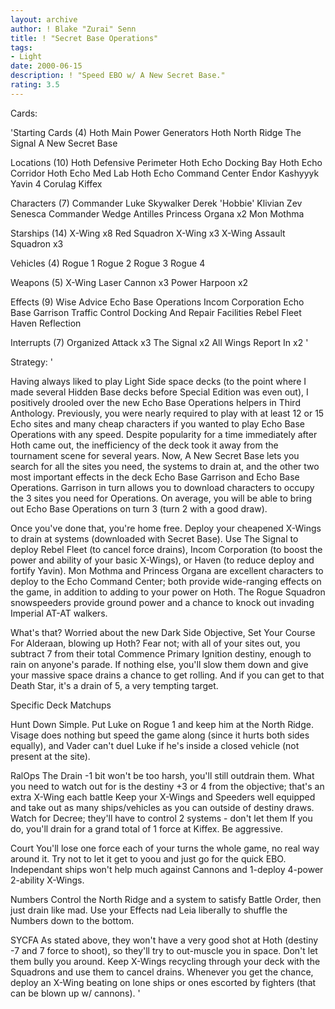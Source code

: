 ```yaml
---
layout: archive
author: ! Blake "Zurai" Senn
title: ! "Secret Base Operations"
tags:
- Light
date: 2000-06-15
description: ! "Speed EBO w/ A New Secret Base."
rating: 3.5
---
```

Cards: 

'Starting Cards (4)
Hoth Main Power Generators
Hoth North Ridge
The Signal
A New Secret Base

Locations (10)
Hoth Defensive Perimeter
Hoth Echo Docking Bay
Hoth Echo Corridor
Hoth Echo Med Lab
Hoth Echo Command Center
Endor
Kashyyyk
Yavin 4
Corulag
Kiffex

Characters (7)
Commander Luke Skywalker
Derek 'Hobbie' Klivian
Zev Senesca
Commander Wedge Antilles
Princess Organa x2
Mon Mothma

Starships (14)
X-Wing x8
Red Squadron X-Wing x3
X-Wing Assault Squadron x3

Vehicles (4)
Rogue 1
Rogue 2
Rogue 3
Rogue 4

Weapons (5)
X-Wing Laser Cannon x3
Power Harpoon x2

Effects (9)
Wise Advice
Echo Base Operations
Incom Corporation
Echo Base Garrison
Traffic Control
Docking And Repair Facilities
Rebel Fleet
Haven
Reflection

Interrupts (7)
Organized Attack x3
The Signal x2
All Wings Report In x2
'

Strategy: '

Having always liked to play Light Side space decks (to the point where I made several Hidden Base decks before Special Edition was even out), I positively drooled over the new Echo Base Operations helpers in Third Anthology. Previously, you were nearly required to play with at least 12 or 15 Echo sites and many cheap characters if you wanted to play Echo Base Operations with any speed. Despite popularity for a time immediately after Hoth came out, the inefficiency of the deck took it away from the tournament scene for several years. Now, A New Secret Base lets you search for all the sites you need, the systems to drain at, and the other two most important effects in the deck Echo Base Garrison and Echo Base Operations. Garrison in turn allows you to download characters to occupy the 3 sites you need for Operations. On average, you will be able to bring out Echo Base Operations on turn 3 (turn 2 with a good draw).

Once you've done that, you're home free. Deploy your cheapened X-Wings to drain at systems (downloaded with Secret Base). Use The Signal to deploy Rebel Fleet (to cancel force drains), Incom Corporation (to boost the power and ability of your basic X-Wings),  or Haven (to reduce deploy and fortify Yavin). Mon Mothma and Princess Organa are excellent characters to deploy to the Echo Command Center; both provide wide-ranging effects on the game, in addition to adding to your power on Hoth. The Rogue Squadron snowspeeders provide ground power and a chance to knock out invading Imperial AT-AT walkers.

What's that? Worried about the new Dark Side Objective, Set Your Course For Alderaan, blowing up Hoth? Fear not; with all of your sites out, you subtract 7 from their total Commence Primary Ignition destiny, enough to rain on anyone's parade. If nothing else, you'll slow them down and give your massive space drains a chance to get rolling. And if you can get to that Death Star, it's a drain of 5, a very tempting target.

Specific Deck Matchups

Hunt Down  Simple. Put Luke on Rogue 1 and keep him at the North Ridge. Visage does nothing but speed the game along (since it hurts both sides equally), and Vader can't duel Luke if he's inside a closed vehicle (not present at the site).

RalOps  The Drain -1 bit won't be too harsh, you'll still outdrain them. What you need to watch out for is the destiny +3 or 4 from the objective; that's an extra X-Wing each battle Keep your X-Wings and Speeders well equipped and take out as many ships/vehicles as you can outside of destiny draws. Watch for Decree; they'll have to control 2 systems - don't let them If you do, you'll drain for a grand total of 1 force at Kiffex. Be aggressive.

Court You'll lose one force each of your turns the whole game, no real way around it. Try not to let it get to yoou and just go for the quick EBO. Independant ships won't help much against Cannons and 1-deploy 4-power 2-ability X-Wings.

Numbers Control the North Ridge and a system to satisfy Battle Order, then just drain like mad. Use your Effects nad Leia liberally to shuffle the Numbers down to the bottom.

SYCFA As stated above, they won't have a very good shot at Hoth (destiny -7 and 7 force to shoot), so they'll try to out-muscle you in space. Don't let them bully you around. Keep X-Wings recycling through your deck with the Squadrons and use them to cancel drains. Whenever you get the chance, deploy an X-Wing beating on lone ships or ones escorted by fighters (that can be blown up w/ cannons).
'